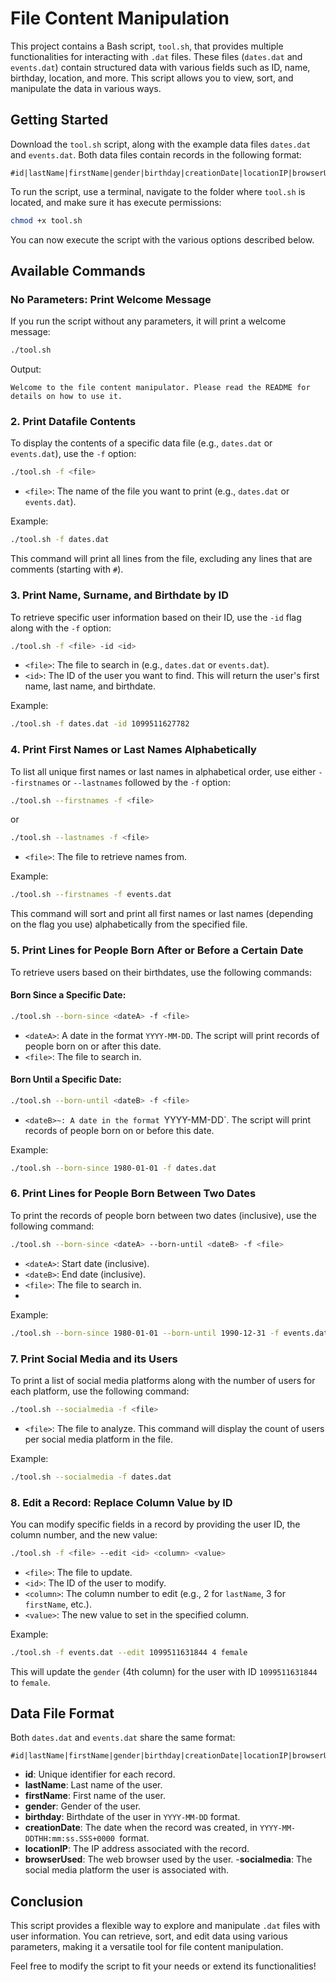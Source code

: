 # File Content Manipulation
This project contains a Bash script, `tool.sh`, that provides multiple functionalities for interacting with `.dat` files. These files (`dates.dat` and `events.dat`) contain structured data with various fields such as ID, name, birthday, location, and more. This script allows you to view, sort, and manipulate the data in various ways.

## Getting Started
Download the `tool.sh` script, along with the example data files `dates.dat` and `events.dat`. Both data files contain records in the following format:

```shell
#id|lastName|firstName|gender|birthday|creationDate|locationIP|browserUsed|socialmedia
```
To run the script, use a terminal, navigate to the folder where `tool.sh` is located, and make sure it has execute permissions:

```bash
chmod +x tool.sh
```
You can now execute the script with the various options described below.

## Available Commands
### No Parameters: Print Welcome Message
If you run the script without any parameters, it will print a welcome message:

```bash
./tool.sh
```
Output:

```
Welcome to the file content manipulator. Please read the README for details on how to use it.

```

### 2. Print Datafile Contents
To display the contents of a specific data file (e.g., `dates.dat` or `events.dat`), use the `-f` option:

```bash
./tool.sh -f <file>
```
- `<file>`: The name of the file you want to print (e.g., `dates.dat` or `events.dat`).

Example:

```bash
./tool.sh -f dates.dat
```
This command will print all lines from the file, excluding any lines that are comments (starting with `#`).

### 3. Print Name, Surname, and Birthdate by ID
To retrieve specific user information based on their ID, use the `-id` flag along with the `-f` option:

```bash
./tool.sh -f <file> -id <id>
```
- `<file>`: The file to search in (e.g., `dates.dat` or `events.dat`).
- `<id>`: The ID of the user you want to find.
This will return the user's first name, last name, and birthdate.

Example:

```bash
./tool.sh -f dates.dat -id 1099511627782
```

### 4. Print First Names or Last Names Alphabetically
To list all unique first names or last names in alphabetical order, use either `--firstnames` or `--lastnames` followed by the `-f` option:

```bash
./tool.sh --firstnames -f <file>
```
or

```bash
./tool.sh --lastnames -f <file>
```
- `<file>`: The file to retrieve names from.

Example:

```bash
./tool.sh --firstnames -f events.dat
```
This command will sort and print all first names or last names (depending on the flag you use) alphabetically from the specified file.

### 5. Print Lines for People Born After or Before a Certain Date
To retrieve users based on their birthdates, use the following commands:

#### Born Since a Specific Date:
```bash
./tool.sh --born-since <dateA> -f <file>
```
- `<dateA>`: A date in the format `YYYY-MM-DD`. The script will print records of people born on or after this date.
- `<file>`: The file to search in.
  
#### Born Until a Specific Date:
```bash
./tool.sh --born-until <dateB> -f <file>
```
- `<dateB>~: A date in the format `YYYY-MM-DD`. The script will print records of people born on or before this date.
  
Example:

```bash
./tool.sh --born-since 1980-01-01 -f dates.dat
```

### 6. Print Lines for People Born Between Two Dates
To print the records of people born between two dates (inclusive), use the following command:

```bash
./tool.sh --born-since <dateA> --born-until <dateB> -f <file>
```
- `<dateA>`: Start date (inclusive).
- `<dateB>`: End date (inclusive).
- `<file>`: The file to search in.
- 
Example:

```bash
./tool.sh --born-since 1980-01-01 --born-until 1990-12-31 -f events.dat
```

### 7. Print Social Media and its Users
To print a list of social media platforms along with the number of users for each platform, use the following command:

```bash
./tool.sh --socialmedia -f <file>
```
- `<file>`: The file to analyze.
This command will display the count of users per social media platform in the file.

Example:

```bash
./tool.sh --socialmedia -f dates.dat
```

### 8. Edit a Record: Replace Column Value by ID
You can modify specific fields in a record by providing the user ID, the column number, and the new value:

```bash
./tool.sh -f <file> --edit <id> <column> <value>
```
- `<file>`: The file to update.
- `<id>`: The ID of the user to modify.
- `<column>`: The column number to edit (e.g., 2 for `lastName`, 3 for `firstName`, etc.).
- `<value>`: The new value to set in the specified column.
  
Example:

```bash
./tool.sh -f events.dat --edit 1099511631844 4 female
```
This will update the `gender` (4th column) for the user with ID `1099511631844` to `female`.

## Data File Format
Both `dates.dat` and `events.dat` share the same format:

```shell
#id|lastName|firstName|gender|birthday|creationDate|locationIP|browserUsed|socialmedia
```
- **id**: Unique identifier for each record.
- **lastName**: Last name of the user.
- **firstName**: First name of the user.
- **gender**: Gender of the user.
- **birthday**: Birthdate of the user in `YYYY-MM-DD` format.
- **creationDate**: The date when the record was created, in `YYYY-MM-DDTHH:mm:ss.SSS+0000 `format.
- **locationIP**: The IP address associated with the record.
- **browserUsed**: The web browser used by the user.
-**socialmedia**: The social media platform the user is associated with.

## Conclusion
This script provides a flexible way to explore and manipulate `.dat` files with user information. You can retrieve, sort, and edit data using various parameters, making it a versatile tool for file content manipulation.

Feel free to modify the script to fit your needs or extend its functionalities!
